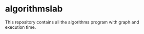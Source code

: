 # algorithmslab

This repository contains all the algorithms program with graph and execution time.
